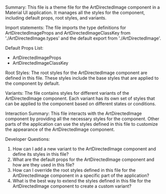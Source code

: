 Summary:
This file is a theme file for the ArtDirectedImage component in a Material UI application. It manages all the styles for the component, including default props, root styles, and variants.

Import statements:
The file imports the type definitions for ArtDirectedImageProps and ArtDirectedImageClassKey from './ArtDirectedImage.types' and the default export from './ArtDirectedImage'.

Default Props List:
- ArtDirectedImageProps
- ArtDirectedImageClassKey

Root Styles:
The root styles for the ArtDirectedImage component are defined in this file. These styles include the base styles that are applied to the component by default.

Variants:
The file contains styles for different variants of the ArtDirectedImage component. Each variant has its own set of styles that can be applied to the component based on different states or conditions.

Interaction Summary:
This file interacts with the ArtDirectedImage component by providing all the necessary styles for the component. Other parts of the application can use the styles defined in this file to customize the appearance of the ArtDirectedImage component.

Developer Questions:
1. How can I add a new variant to the ArtDirectedImage component and define its styles in this file?
2. What are the default props for the ArtDirectedImage component and how are they used in this file?
3. How can I override the root styles defined in this file for the ArtDirectedImage component in a specific part of the application?
4. What is the best way to extend the styles defined in this file for the ArtDirectedImage component to create a custom variant?